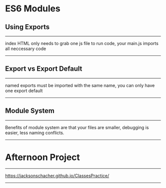 # ES6 Modules

## Using Exports
---
index HTML only needs to grab one js file to run code, your main.js imports all neccessary code 

---

## Export vs Export Default
---
named exports must be imported with the same name, you can only have one export default 

---

## Module System
---
Benefits of module system are that your files are smaller, debugging is easier, less naming conflicts.

---

# Afternoon Project
---
https://jacksonschacher.github.io/ClassesPractice/

---